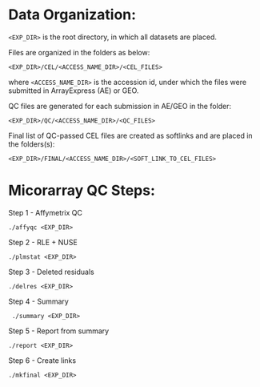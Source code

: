 Data Organization:
==================

`<EXP_DIR>` is the root directory, in which all datasets are placed.

Files are organized in the folders as below:

    <EXP_DIR>/CEL/<ACCESS_NAME_DIR>/<CEL_FILES>

where `<ACCESS_NAME_DIR>` is the accession id, under which the files were
submitted in ArrayExpress (AE) or GEO.

QC files are generated for each submission in AE/GEO in the folder:

    <EXP_DIR>/QC/<ACCESS_NAME_DIR>/<QC_FILES>

Final list of QC-passed CEL files are created as softlinks and are placed 
in the folders(s):

    <EXP_DIR>/FINAL/<ACCESS_NAME_DIR>/<SOFT_LINK_TO_CEL_FILES>

Micorarray QC Steps:
===============

Step 1 - Affymetrix QC

    ./affyqc <EXP_DIR>

Step 2 - RLE + NUSE

    ./plmstat <EXP_DIR>

Step 3 - Deleted residuals

    ./delres <EXP_DIR>

Step 4 - Summary

     ./summary <EXP_DIR>

Step 5 - Report from summary

    ./report <EXP_DIR>

Step 6 - Create links

    ./mkfinal <EXP_DIR>

